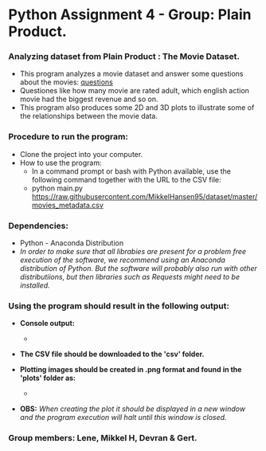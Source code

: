 # Python Assignment 4 - Group: Plain Product.
### Analyzing dataset from Plain Product : The Movie Dataset.
* This program analyzes a movie dataset and answer some questions about the movies: [questions](https://github.com/MikkelHansen95/dataset/blob/master/README.md) 
* Questiones like how many movie are rated adult, which english action movie had the biggest revenue and so on.
* This program also produces some 2D and 3D plots to illustrate some of the relationships between the movie data.

### Procedure to run the program:
* Clone the project into your computer.
* How to use the program:
  * In a command prompt or bash with Python available, use the following command together with the URL to the CSV file: 
  * python main.py https://raw.githubusercontent.com/MikkelHansen95/dataset/master/movies_metadata.csv

### Dependencies:
* Python - Anaconda Distribution 
* *In order to make sure that all librabies are present for a problem free execution of the software, we recommend using an Anaconda distribution of Python. But the software will probably also run with other distributiions, but then libraries such as Requests might need to be installed.*

### Using the program should result in the following output:

* **Console output:**

  *

* **The CSV file should be downloaded to the 'csv' folder.**

* **Plotting images should be created in .png format and found in the 'plots' folder as:** 

  *

* **OBS:** *When creating the plot it should be displayed in a new window and the program execution will halt until this window is closed.*

### Group members: Lene, Mikkel H, Devran & Gert. 
